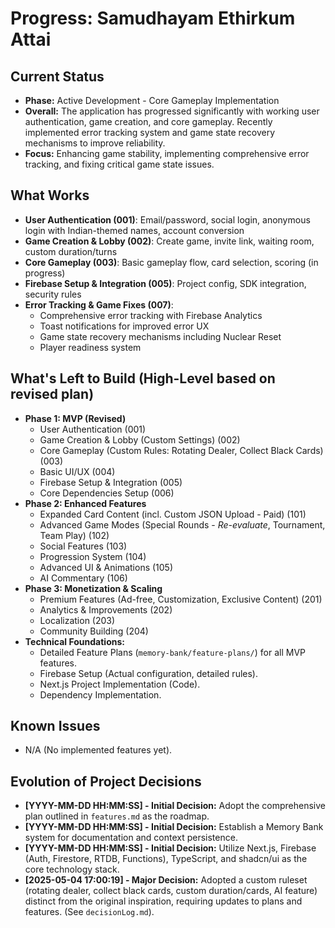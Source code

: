 # Progress: Samudhayam Ethirkum Attai

## Current Status

- **Phase:** Active Development - Core Gameplay Implementation
- **Overall:** The application has progressed significantly with working user authentication, game creation, and core gameplay. Recently implemented error tracking system and game state recovery mechanisms to improve reliability.
- **Focus:** Enhancing game stability, implementing comprehensive error tracking, and fixing critical game state issues.

## What Works

- **User Authentication (001)**: Email/password, social login, anonymous login with Indian-themed names, account conversion
- **Game Creation & Lobby (002)**: Create game, invite link, waiting room, custom duration/turns
- **Core Gameplay (003)**: Basic gameplay flow, card selection, scoring (in progress)
- **Firebase Setup & Integration (005)**: Project config, SDK integration, security rules
- **Error Tracking & Game Fixes (007)**: 
  - Comprehensive error tracking with Firebase Analytics
  - Toast notifications for improved error UX
  - Game state recovery mechanisms including Nuclear Reset
  - Player readiness system

## What's Left to Build (High-Level based on revised plan)

- **Phase 1: MVP (Revised)**
  - User Authentication (001)
  - Game Creation & Lobby (Custom Settings) (002)
  - Core Gameplay (Custom Rules: Rotating Dealer, Collect Black Cards) (003)
  - Basic UI/UX (004)
  - Firebase Setup & Integration (005)
  - Core Dependencies Setup (006)
- **Phase 2: Enhanced Features**
  - Expanded Card Content (incl. Custom JSON Upload - Paid) (101)
  - Advanced Game Modes (Special Rounds - _Re-evaluate_, Tournament, Team Play) (102)
  - Social Features (103)
  - Progression System (104)
  - Advanced UI & Animations (105)
  - AI Commentary (106)
- **Phase 3: Monetization & Scaling**
  - Premium Features (Ad-free, Customization, Exclusive Content) (201)
  - Analytics & Improvements (202)
  - Localization (203)
  - Community Building (204)
- **Technical Foundations:**
  - Detailed Feature Plans (`memory-bank/feature-plans/`) for all MVP features.
  - Firebase Setup (Actual configuration, detailed rules).
  - Next.js Project Implementation (Code).
  - Dependency Implementation.

## Known Issues

- N/A (No implemented features yet).

## Evolution of Project Decisions

- **[YYYY-MM-DD HH:MM:SS] - Initial Decision:** Adopt the comprehensive plan outlined in `features.md` as the roadmap.
- **[YYYY-MM-DD HH:MM:SS] - Initial Decision:** Establish a Memory Bank system for documentation and context persistence.
- **[YYYY-MM-DD HH:MM:SS] - Initial Decision:** Utilize Next.js, Firebase (Auth, Firestore, RTDB, Functions), TypeScript, and shadcn/ui as the core technology stack.
- **[2025-05-04 17:00:19] - Major Decision:** Adopted a custom ruleset (rotating dealer, collect black cards, custom duration/cards, AI feature) distinct from the original inspiration, requiring updates to plans and features. (See `decisionLog.md`).
